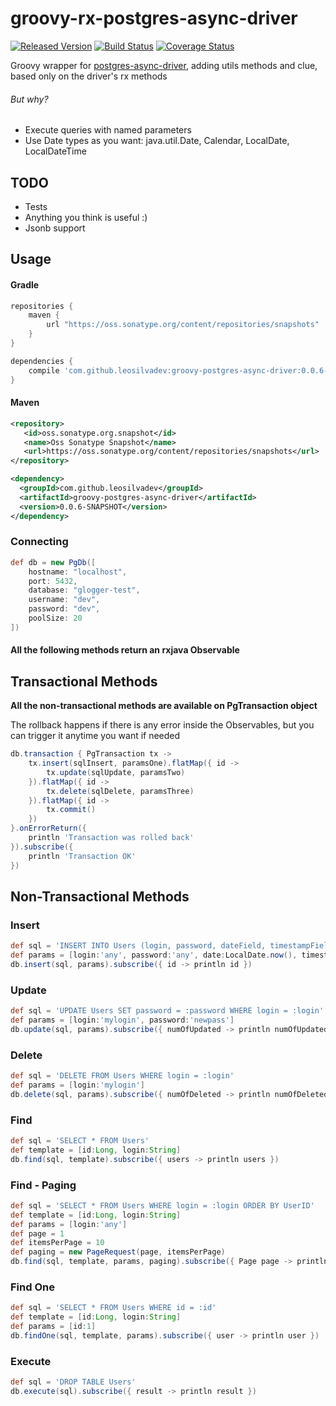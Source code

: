# groovy-rx-postgres-async-driver
[![Released Version](https://img.shields.io/badge/Version-Released-blue.svg)](https://oss.sonatype.org/content/repositories/snapshots/com/github/leosilvadev/groovy-postgres-async-driver/) [![Build Status](https://travis-ci.org/leosilvadev/groovy-rx-postgres-async-driver.svg?branch=master)](https://travis-ci.org/leosilvadev/groovy-rx-postgres-async-driver) [![Coverage Status](https://coveralls.io/repos/github/leosilvadev/groovy-rx-postgres-async-driver/badge.svg?branch=master)](https://coveralls.io/github/leosilvadev/groovy-rx-postgres-async-driver?branch=master)


Groovy wrapper for <a href="https://github.com/alaisi/postgres-async-driver">postgres-async-driver<a>, adding utils methods and clue, based only on the driver's rx methods

###### But why?
- Execute queries with named parameters
- Use Date types as you want: java.util.Date, Calendar, LocalDate, LocalDateTime

## TODO
- Tests
- Anything you think is useful :)
- Jsonb support

## Usage

#### Gradle
```groovy
repositories {
    maven {
        url "https://oss.sonatype.org/content/repositories/snapshots"
    }
}

dependencies {
	compile 'com.github.leosilvadev:groovy-postgres-async-driver:0.0.6-SNAPSHOT'
}
```

#### Maven
```xml
<repository>
   <id>oss.sonatype.org.snapshot</id>
   <name>Oss Sonatype Snapshot</name>
   <url>https://oss.sonatype.org/content/repositories/snapshots</url>
</repository>

<dependency>
  <groupId>com.github.leosilvadev</groupId>
  <artifactId>groovy-postgres-async-driver</artifactId>
  <version>0.0.6-SNAPSHOT</version>
</dependency>
```

### Connecting
```groovy
def db = new PgDb([
	hostname: "localhost",
	port: 5432,
	database: "glogger-test",
	username: "dev",
	password: "dev",
	poolSize: 20
])
```

#### All the following methods return an rxjava Observable

## Transactional Methods
**All the non-transactional methods are available on PgTransaction object**

The rollback happens if there is any error inside the Observables, but you can trigger it anytime you want if needed
```groovy
db.transaction { PgTransaction tx ->
	tx.insert(sqlInsert, paramsOne).flatMap({ id ->
		tx.update(sqlUpdate, paramsTwo)
	}).flatMap({ id ->
		tx.delete(sqlDelete, paramsThree)
	}).flatMap({ id ->
		tx.commit()
	})
}.onErrorReturn({
	println 'Transaction was rolled back'
}).subscribe({
	println 'Transaction OK'
})
```

## Non-Transactional Methods

### Insert
```groovy
def sql = 'INSERT INTO Users (login, password, dateField, timestampField) VALUES (:login, :password, :date, :timestamp)'
def params = [login:'any', password:'any', date:LocalDate.now(), timestamp:LocalDateTime.now()]
db.insert(sql, params).subscribe({ id -> println id })
```

### Update
```groovy
def sql = 'UPDATE Users SET password = :password WHERE login = :login'
def params = [login:'mylogin', password:'newpass']
db.update(sql, params).subscribe({ numOfUpdated -> println numOfUpdated })
```

### Delete
```groovy
def sql = 'DELETE FROM Users WHERE login = :login'
def params = [login:'mylogin']
db.delete(sql, params).subscribe({ numOfDeleted -> println numOfDeleted })
```

### Find
```groovy
def sql = 'SELECT * FROM Users'
def template = [id:Long, login:String]
db.find(sql, template).subscribe({ users -> println users })
```

### Find - Paging
```groovy
def sql = 'SELECT * FROM Users WHERE login = :login ORDER BY UserID'
def template = [id:Long, login:String]
def params = [login:'any']
def page = 1
def itemsPerPage = 10
def paging = new PageRequest(page, itemsPerPage)
db.find(sql, template, params, paging).subscribe({ Page page -> println page.items })
```

### Find One
```groovy
def sql = 'SELECT * FROM Users WHERE id = :id'
def template = [id:Long, login:String]
def params = [id:1]
db.findOne(sql, template, params).subscribe({ user -> println user })
```

### Execute
```groovy
def sql = 'DROP TABLE Users'
db.execute(sql).subscribe({ result -> println result })
```
